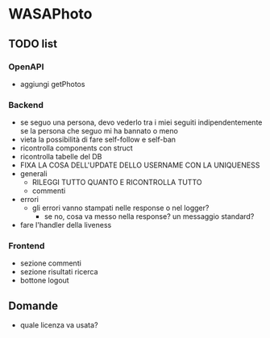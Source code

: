 # WASAPhoto

## TODO list

### OpenAPI

- aggiungi getPhotos

### Backend

- se seguo una persona, devo vederlo tra i miei seguiti indipendentemente se la persona che seguo mi ha bannato o meno
- vieta la possibilità di fare self-follow e self-ban
- ricontrolla components con struct
- ricontrolla tabelle del DB
- FIXA LA COSA DELL'UPDATE DELLO USERNAME CON LA UNIQUENESS
- generali
  - RILEGGI TUTTO QUANTO E RICONTROLLA TUTTO
  - commenti
- errori
  - gli errori vanno stampati nelle response o nel logger?
    - se no, cosa va messo nella response? un messaggio standard?
- fare l'handler della liveness

### Frontend

- sezione commenti
- sezione risultati ricerca
- bottone logout

## Domande

- quale licenza va usata?

